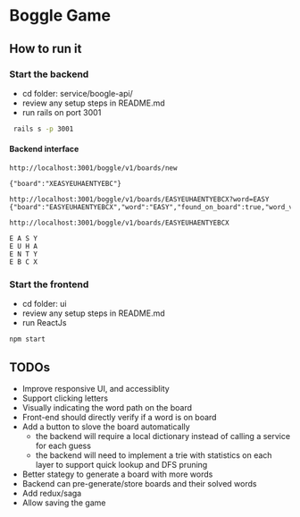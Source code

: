 # Boggle Game

## How to run it

### Start the backend

* cd folder: service/boogle-api/
* review any setup steps in README.md
* run rails on port 3001

```bash
 rails s -p 3001
```

#### Backend interface

```
http://localhost:3001/boggle/v1/boards/new

{"board":"XEASYEUHAENTYEBC"}
```

```
http://localhost:3001/boggle/v1/boards/EASYEUHAENTYEBCX?word=EASY
{"board":"EASYEUHAENTYEBCX","word":"EASY","found_on_board":true,"word_valid":true}
```


```
http://localhost:3001/boggle/v1/boards/EASYEUHAENTYEBCX

E A S Y
E U H A
E N T Y
E B C X
```


### Start the frontend

* cd folder: ui
* review any setup steps in README.md
* run ReactJs

```bash
npm start
```

## TODOs

* Improve responsive UI, and accessiblity
* Support clicking letters
* Visually indicating the word path on the board
* Front-end should directly verify if a word is on board
* Add a button to slove the board automatically
  * the backend will require a local dictionary instead of calling a service for each guess
  * the backend will need to implement a trie with statistics on each layer to support quick lookup and DFS pruning
* Better stategy to generate a board with more words
* Backend can pre-generate/store boards and their solved words
* Add redux/saga 
* Allow saving the game
  
